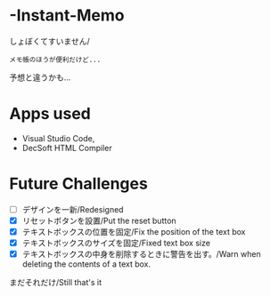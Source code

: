# -Instant-Memo

しょぼくてすいません/

    メモ帳のほうが便利だけど...

予想と違うかも...

# Apps used

* Visual Studio Code,
* DecSoft HTML Compiler

# Future Challenges

* [ ] デザインを一新/Redesigned
* [X] リセットボタンを設置/Put the reset button
* [X] テキストボックスの位置を固定/Fix the position of the text box
* [X] テキストボックスのサイズを固定/Fixed text box size
* [X] テキストボックスの中身を削除するときに警告を出す。/Warn when deleting the contents of a text box.

まだそれだけ/Still that's it
